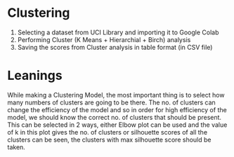 # Clustering

1. Selecting a dataset from UCI Library and importing it to Google Colab
2. Performing Cluster (K Means + Hierarchial + Birch) analysis
3. Saving the scores from Cluster analysis in table format (in CSV file)

# Leanings

While making a Clustering Model, the most important thing is to select how many numbers of clusters are going to be there. The no. of clusters can change the efficiency of the model and so in order for high efficiency of the model, we should know the correct no. of clusters that should be present. This can be selected in 2 ways, either Elbow plot can be used and the value of k in this plot gives the no. of clusters or silhouette scores of all the clusters can be seen, the clusters with max silhouette score should be taken.
